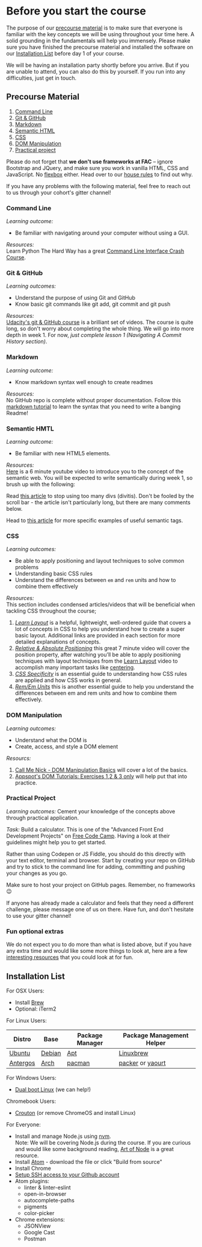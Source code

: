 # Before you start the course

The purpose of our [precourse material](#precourse-material) is to make sure that everyone is familiar with the key concepts we will be using throughout your time here. A solid grounding in the fundamentals will help you immensely. Please make sure you have finished the precourse material and installed the software on our [Installation List](#installation-list) before day 1 of your course.

We will be having an installation party shortly before you arrive. But if you are unable to attend, you can also do this by yourself. If you run into any difficulties, just get in touch.

## Precourse Material

1. [Command Line](#command-line)
2. [Git & GitHub](#git-and-github)
3. [Markdown](#markdown)
4. [Semantic HTML](#semantic-html)
5. [CSS](#css)
6. [DOM Manipulation](#dom-manipulation)
7. [Practical project](#practical-project)

Please do not forget that **we don't use frameworks at FAC** – ignore Bootstrap and JQuery, and make sure you work in vanilla HTML, CSS and JavaScript. No [flexbox](https://css-tricks.com/snippets/css/a-guide-to-flexbox/) either. Head over to our [house rules](../general/house-rules.md) to find out why.

If you have any problems with the following material, feel free to reach out to us through your cohort's gitter channel!


### Command Line

_Learning outcome:_  
+ Be familiar with navigating around your computer without using a GUI.

_Resources:_  
Learn Python The Hard Way has a great [Command Line Interface Crash Course](https://learnpythonthehardway.org/book/appendixa.html).

### Git & GitHub

_Learning outcomes:_
+ Understand the purpose of using Git and GitHub  
+ Know basic git commands like git add, git commit and git push

_Resources:_  
[Udacity's git & GitHub course](https://www.udacity.com/course/how-to-use-git-and-github--ud775) is a brilliant set of videos. The course is quite long, so don't worry about completing the whole thing. We will go into more depth in week 1. For now, _just complete lesson 1 (Navigating A Commit History section)_.

### Markdown

_Learning outcome:_  
+ Know markdown syntax well enough to create readmes

_Resources:_  
No GitHub repo is complete without proper documentation. Follow this [markdown tutorial](http://www.markdowntutorial.com/lesson/1/) to learn the syntax that you need to write a banging Readme!

### Semantic HMTL

_Learning outcome:_  
+ Be familiar with new HTML5 elements.

_Resources:_  
[Here](https://www.youtube.com/watch?gl=GB&hl=en-GB&v=OGg8A2zfWKg) is a 6 minute youtube video to introduce you to the concept of the semantic web. You will be expected to write semantically during week 1, so brush up with the following:

Read [this article](https://www.smashingmagazine.com/2013/01/the-importance-of-sections/#the-problem-with-div) to stop using too many divs (divitis). Don't be fooled by the scroll bar - the article isn't particularly long, but there are many comments below.

Head to [this article](https://codepen.io/mi-lee/post/an-overview-of-html5-semantics) for more specific examples of useful semantic tags.

### CSS

_Learning outcomes:_  
+ Be able to apply positioning and layout techniques to solve common problems  
+ Understanding basic CSS rules  
+ Understand the differences between `em` and `rem` units and how to combine them effectively  

_Resources:_  
This section includes condensed articles/videos that will be beneficial when tackling CSS throughout the course;

1. [_Learn Layout_](http://learnlayout.com) is a helpful, lightweight, well-ordered guide that covers a lot of concepts in CSS to help you understand how to create a super basic layout. Additional links are provided in each section for more detailed explanations of concepts.
2. [_Relative & Absolute Positioning_](https://www.youtube.com/watch?v=aFtByxWjfLY) this great 7 minute video will cover the position property, after watching you’ll be able to apply positioning techniques with layout techniques from the [Learn Layout](http://learnlayout.com) video to accomplish many important tasks like [centering](https://css-tricks.com/centering-css-complete-guide/).
3. [_CSS Specificity_](https://www.smashingmagazine.com/2007/07/css-specificity-things-you-should-know/) is an essential guide to understanding how CSS rules are applied and how CSS works in general.
4. [_Rem/Em Units_](https://webdesign.tutsplus.com/tutorials/comprehensive-guide-when-to-use-em-vs-rem--cms-23984) this is another essential guide to help you understand the differences between em and rem units and how to combine them effectively.

### DOM Manipulation

_Learning outcomes:_  
- Understand what the DOM is
- Create, access, and style a DOM element

_Resourcs:_  
1. [Call Me Nick - DOM Manipulation Basics](http://callmenick.com/post/basics-javascript-dom-manipulation) will cover a lot of the basics.
2. [Appspot's DOM Tutorials: Exercises 1,2 & 3 only](https://dom-tutorials.appspot.com/static/index.html) will help put that into practice.

### Practical Project

_Learning outcomes:_
Cement your knowledge of the concepts above through practical application.

_Task:_
Build a calculator. This is one of the "Advanced Front End Development Projects" on [Free Code Camp](https://www.freecodecamp.com/challenges/build-a-javascript-calculator). Having a look at their guidelines might help you to get started.

Rather than using Codepen or JS Fiddle, you should do this directly with your text editor, terminal and browser. Start by creating your repo on GitHub and try to stick to the command line for adding, committing and pushing your changes as you go.

Make sure to host your project on GitHub pages. Remember, no frameworks :wink:

If anyone has already made a calculator and feels that they need a different challenge, please message one of us on there. Have fun, and don't hesitate to use your gitter channel!

### Fun optional extras

We do not expect you to do more than what is listed above, but if you have any extra time and would like some more things to look at, here are a few [interesting resources](./optional-extras.md) that you could look at for fun.

## Installation List

For OSX Users:

- Install [Brew](http://brew.sh/)
- Optional: iTerm2

For Linux Users:  

| Distro        | Base           | Package Manager | Package Management Helper |  
|-------------|-------------|-----|-----|  
| [Ubuntu](https://www.ubuntu.com/) | [Debian](https://www.debian.org/) | [Apt](https://help.ubuntu.com/lts/serverguide/apt.html) | [Linuxbrew](http://linuxbrew.sh/) |  
| [Antergos](https://antergos.com/) | [Arch](https://www.archlinux.org/) | [pacman](https://wiki.archlinux.org/index.php/pacman) | [packer](https://dominicm.com/install-packer-on-arch-linux/) or [yaourt](https://archlinux.fr/yaourt-en) |

For Windows Users:

- [Dual boot Linux](https://www.howtogeek.com/214571/how-to-dual-boot-linux-on-your-pc/) (we can help!)

Chromebook Users:

- [Crouton](https://www.howtogeek.com/162120/how-to-install-ubuntu-linux-on-your-chromebook-with-crouton/) (or remove ChromeOS and install Linux)

For Everyone:

- Install and manage Node.js using [nvm](https://github.com/creationix/nvm).  
Note: We will be covering Node.js during the course. If you are curious and would like some background reading, [Art of Node](https://github.com/maxogden/art-of-node) is a great resource.
- Install [Atom](https://atom.io/) - download the file or click "Build from source"
- Install Chrome
- [Setup SSH access to your Github account](https://help.github.com/articles/generating-an-ssh-key/)
- Atom plugins:
  - linter & linter-eslint
  - open-in-browser
  - autocomplete-paths
  - pigments
  - color-picker
- Chrome extensions:
  - JSONView
  - Google Cast
  - Postman
